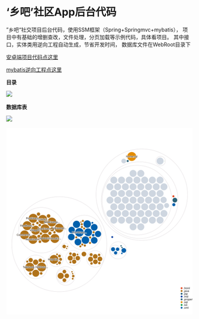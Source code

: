 # ‘乡吧’社区App后台代码 #

”乡吧“社交项目后台代码，使用SSM框架（Spring+Springmvc+mybatis），
项目中有基础的增删查改，文件处理，分页加载等示例代码，具体看项目。
其中接口，实体类用逆向工程自动生成，节省开发时间，
数据库文件在WebRoot目录下

[安卓端项目代码点这里](https://github.com/luqinmao/Home)


[mybatis逆向工程点这里](https://github.com/luqinmao/generatorSqlmapCustom)

**目录**

![](https://i.imgur.com/4tHEU8d.png)

**数据库表**

![](https://i.imgur.com/sdogwnr.png)


![Visualization of this repo](./diagram.svg)




